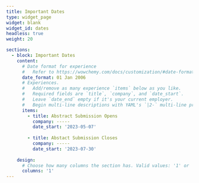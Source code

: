 ```yaml
---
title: Important Dates
type: widget_page
widget: blank
widget_id: dates
headless: true
weight: 20

sections:
  - block: Important Dates
    content:
      # Date format for experience
      #   Refer to https://wowchemy.com/docs/customization/#date-format
      date_format: 01 Jan 2006
      # Experiences.
      #   Add/remove as many experience `items` below as you like.
      #   Required fields are `title`, `company`, and `date_start`.
      #   Leave `date_end` empty if it's your current employer.
      #   Begin multi-line descriptions with YAML's `|2-` multi-line prefix.
      items:
        - title: Abstract Submission Opens
          company: -----
          date_start: '2023-05-07'
          
        - title: Abstact Submission Closes
          company: -----
          date_start: '2023-07-30'
          
    design:
      # Choose how many columns the section has. Valid values: '1' or '2'.
      columns: '1'
---
```

